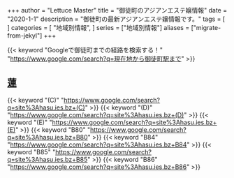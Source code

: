 +++
author = "Lettuce Master"
title = "御徒町のアジアンエステ嬢情報"
date = "2020-1-1"
description = "御徒町の最新アジアンエステ嬢情報です。"
tags = [
]
categories = [
    "地域別情報",
]
series = ["地域別情報"]
aliases = ["migrate-from-jekyl"]
+++

{{< keyword "Googleで御徒町までの経路を検索する！" "https://www.google.com/search?q=現在地から御徒町駅まで" >}}

## [蓮](https://hasu.ies.bz/)
{{< keyword "(C)" "https://www.google.com/search?q=site%3Ahasu.ies.bz+(C)" >}} {{< keyword "(D)" "https://www.google.com/search?q=site%3Ahasu.ies.bz+(D)" >}} {{< keyword "(E)" "https://www.google.com/search?q=site%3Ahasu.ies.bz+(E)" >}} {{< keyword "B80" "https://www.google.com/search?q=site%3Ahasu.ies.bz+B80" >}} {{< keyword "B84" "https://www.google.com/search?q=site%3Ahasu.ies.bz+B84" >}} {{< keyword "B85" "https://www.google.com/search?q=site%3Ahasu.ies.bz+B85" >}} {{< keyword "B86" "https://www.google.com/search?q=site%3Ahasu.ies.bz+B86" >}} 

